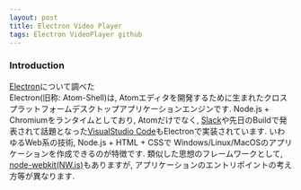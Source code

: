 ```yaml
---
layout: post
title: Electron Video Player
tags: Electron VideoPlayer github 
---
```


### Introduction
[Electron](http://electron.atom.io/)について調べた<br>
Electron(旧称: Atom-Shell)は, Atomエディタを開発するために生まれたクロスプラットフォームデスクトップアプリケーションエンジンです.
Node.js + Chromiumをランタイムとしており, Atomだけでなく, [Slack](https://slack.com/)や先日のBuildで発表されて話題となった[VisualStudio Code](https://code.visualstudio.com/)もElectronで実装されています.
いわゆるWeb系の技術, Node.js + HTML + CSSで Windows/Linux/MacOSのアプリケーションを作成できるのが特徴です.
類似した思想のフレームワークとして, [node-webkit(NW.js)](http://nwjs.io/)もありますが, アプリケーションのエントリポイントの考え方等が異なります.
